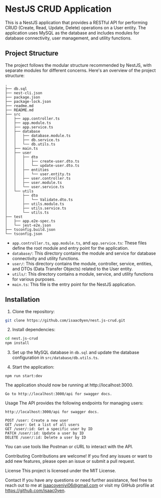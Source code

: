 # NestJS CRUD Application

This is a NestJS application that provides a RESTful API for performing CRUD (Create, Read, Update, Delete) operations on a User entity. The application uses MySQL as the database and includes modules for database connectivity, user management, and utility functions.

## Project Structure

The project follows the modular structure recommended by NestJS, with separate modules for different concerns. Here's an overview of the project structure:

```
.
├── db.sql
├── nest-cli.json
├── package.json
├── package-lock.json
├── readme.md
├── README.md
├── src
│   ├── app.controller.ts
│   ├── app.module.ts
│   ├── app.service.ts
│   ├── database
│   │   ├── database.module.ts
│   │   ├── db.service.ts
│   │   └── db.utils.ts
│   ├── main.ts
│   ├── user
│   │   ├── dto
│   │   │   ├── create-user.dto.ts
│   │   │   └── update-user.dto.ts
│   │   ├── entities
│   │   │   └── user.entity.ts
│   │   ├── user.controller.ts
│   │   ├── user.module.ts
│   │   └── user.service.ts
│   └── utils
│       ├── dto
│       │   └── Validate.dto.ts
│       ├── utils.module.ts
│       ├── utils.service.ts
│       └── utils.ts
├── test
│   ├── app.e2e-spec.ts
│   └── jest-e2e.json
├── tsconfig.build.json
└── tsconfig.json
```

- `app.controller.ts`, `app.module.ts`, and `app.service.ts`: These files define the root module and entry point for the application.
- `database/`: This directory contains the module and service for database connectivity and utility functions.
- `user/`: This directory contains the module, controller, service, entities, and DTOs (Data Transfer Objects) related to the User entity.
- `utils/`: This directory contains a module, service, and utility functions for various purposes.
- `main.ts`: This file is the entry point for the NestJS application.

## Installation

1. Clone the repository:

```bash
git clone https://github.com/isaac0yen/nest.js-crud.git
```

2. Install dependencies:

```bash
cd nest.js-crud
npm install
```

3. Set up the MySQL database in `db.sql` and update the database configuration in `src/database/db.utils.ts`.

4. Start the application:

```
npm run start:dev
```
The application should now be running at http://localhost:3000.

`Go to http://localhost:3000/api for swagger docs.`

Usage
The API provides the following endpoints for managing users:

```
http://localhost:3000/api for swagger docs.

POST /user: Create a new user
GET /user: Get a list of all users
GET /user/:id: Get a specific user by ID
PATCH /user/:id: Update a user by ID
DELETE /user/:id: Delete a user by ID

```
You can use tools like Postman or cURL to interact with the API.

Contributing
Contributions are welcome! If you find any issues or want to add new features, please open an issue or submit a pull request.

License
This project is licensed under the MIT License.

Contact
If you have any questions or need further assistance, feel free to reach out to me at isaacoyeniyi06@gmail.com or visit my GitHub profile at https://github.com/isaac0yen.

